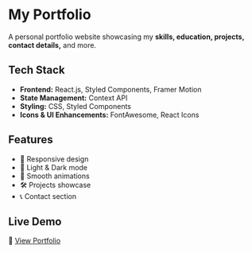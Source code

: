 # **My Portfolio**

A personal portfolio website showcasing my **skills, education, projects, contact details,** and more.

## **Tech Stack**
- **Frontend:** React.js, Styled Components, Framer Motion  
- **State Management:** Context API  
- **Styling:** CSS, Styled Components  
- **Icons & UI Enhancements:** FontAwesome, React Icons  

## **Features**
- 🌟 Responsive design  
- 🎨 Light & Dark mode  
- 🚀 Smooth animations  
- 🛠 Projects showcase  
- 📞 Contact section  

## **Live Demo**
🔗 [View Portfolio](https://divyesh230.netlify.app/) 
